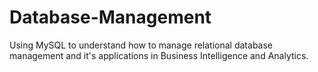 # Database-Management
Using MySQL to understand how to manage relational database management and it's applications in Business Intelligence and Analytics. 
